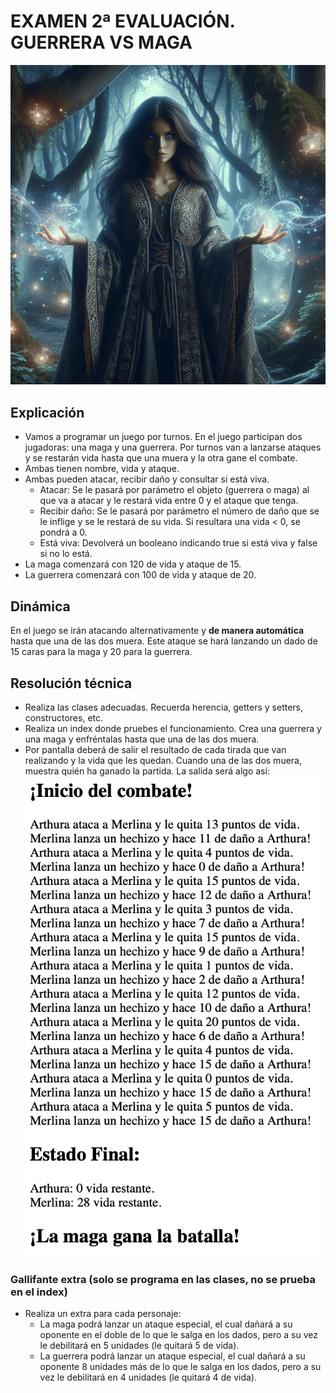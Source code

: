 # EXAMEN 2ª EVALUACIÓN. GUERRERA VS MAGA
![Examen 2ª evaluación](/maga.png)
## Explicación
- Vamos a programar un juego por turnos. En el juego participan dos jugadoras: una maga y una guerrera. Por turnos van a lanzarse ataques y se restarán vida hasta que una muera y la otra gane el combate.
- Ambas tienen nombre, vida y ataque.
- Ambas pueden atacar, recibir daño y consultar si está viva.
    - Atacar: Se le pasará por parámetro el objeto (guerrera o maga) al que va a atacar y le restará vida entre 0 y el ataque que tenga.
    - Recibir daño: Se le pasará por parámetro el número de daño que se le inflige y se le restará de su vida. Si resultara una vida < 0, se pondrá a 0.
    - Está viva: Devolverá un booleano indicando true si está viva y false si no lo está.
- La maga comenzará con 120 de vida y ataque de 15.
- La guerrera comenzará con 100 de vida y ataque de 20.

## Dinámica
En el juego se irán atacando alternativamente y **de manera automática** hasta que una de las dos muera. Este ataque se hará lanzando un dado de 15 caras para la maga y 20 para la guerrera.

## Resolución técnica
- Realiza las clases adecuadas. Recuerda herencia, getters y setters, constructores, etc.
- Realiza un index donde pruebes el funcionamiento. Crea una guerrera y una maga y enfréntalas hasta que una de las dos muera.
- Por pantalla deberá de salir el resultado de cada tirada que van realizando y la vida que les quedan. Cuando una de las dos muera, muestra quién ha ganado la partida. La salida será algo así:
![Salida por pantalla](/ejemplo.png)

### Gallifante extra (solo se programa en las clases, no se prueba en el index)
- Realiza un extra para cada personaje:
    - La maga podrá lanzar un ataque especial, el cual dañará a su oponente en el doble de lo que le salga en los dados, pero a su vez le debilitará en 5 unidades (le quitará 5 de vida).
    - La guerrera podrá lanzar un ataque especial, el cual dañará a su oponente 8 unidades más de lo que le salga en los dados, pero a su vez le debilitará en 4 unidades (le quitará 4 de vida).